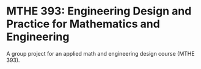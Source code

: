 # MTHE 393: Engineering Design and Practice for Mathematics and Engineering

A group project for an applied math and engineering design course (MTHE 393).
